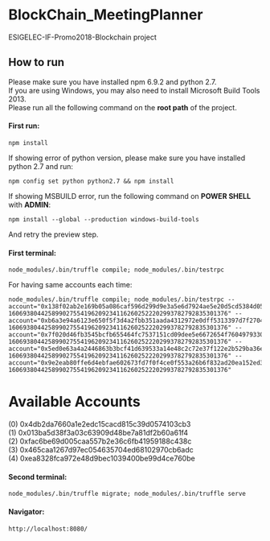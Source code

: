 # BlockChain_MeetingPlanner
ESIGELEC-IF-Promo2018-Blockchain project

## How to run
Please make sure you have installed npm 6.9.2 and python 2.7.  
If you are using Windows, you may also need to install Microsoft Build Tools 2013.  
Please run all the following command on the <strong>root path</strong> of the project.

#### First run:  
    npm install

If showing error of python version, please make sure you have installed python 2.7 and run:

    npm config set python python2.7 && npm install

If showing MSBUILD error, run the following command on <strong>POWER SHELL</strong> with <strong>ADMIN</strong>:

    npm install --global --production windows-build-tools
And retry the preview step.

#### First terminal:  
    node_modules/.bin/truffle compile; node_modules/.bin/testrpc

For having same accounts each time:  

    node_modules/.bin/truffle compile; node_modules/.bin/testrpc --account="0x138f02ab2e169b05a086caf596d299d9e3a5e6d7924ae5e20d5cd5384d05ff71, 1606938044258990275541962092341162602522202993782792835301376" --account="0xb6a3e94a6123e650f5f3d4a2fbb351aada4312972e0dff5313397d7f2704c61b, 1606938044258990275541962092341162602522202993782792835301376" --account="0x7f020d46fb3545bcfb655464fc7537151cd09dee5e6672654f760497933019e8, 1606938044258990275541962092341162602522202993782792835301376" --account="0x5ed0e63a4a2446863b3bcf41d639533a14e48c2c72e37f122e2b529ba36e1303, 1606938044258990275541962092341162602522202993782792835301376" --account="0x9e2eab80ffe6d4ebfae602673fd7f0f4ce0f553a26b6f832ad20ea152ed3155f, 1606938044258990275541962092341162602522202993782792835301376"

Available Accounts  
==================  
(0) 0x4db2da7660a1e2edc15cacd815c39d0574103cb3  
(1) 0x013ba5d38f3a03c63909d48be7a81df2b60a61f4  
(2) 0xfac6be69d005caa557b2e36c6fb41959188c438c  
(3) 0x465caa1267d97ec054635704ed68102970cb6adc  
(4) 0xea8328fca972e48d9bec1039400be99d4ce760be	

#### Second terminal:  
    node_modules/.bin/truffle migrate; node_modules/.bin/truffle serve

#### Navigator:
    http://localhost:8080/
